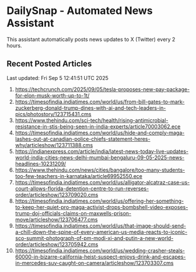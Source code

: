 # DailySnap - Automated News Assistant

This assistant automatically posts news updates to X (Twitter) every 2 hours.

## Recent Posted Articles

Last updated: Fri Sep  5 12:41:51 UTC 2025

1. https://techcrunch.com/2025/09/05/tesla-proposes-new-pay-package-for-elon-musk-worth-up-to-1t/
2. https://timesofindia.indiatimes.com/world/us/from-bill-gates-to-mark-zuckerberg-donald-trump-dines-with-ai-and-tech-leaders-in-pics/photostory/123715431.cms
3. https://www.thehindu.com/sci-tech/health/rising-antimicrobial-resistance-in-stis-being-seen-in-india-experts/article70003062.ece
4. https://timesofindia.indiatimes.com/world/us/hide-and-comply-maga-lashes-out-at-canadian-police-chiefs-statement-heres-why/articleshow/123711388.cms
5. https://indianexpress.com/article/india/latest-news-today-live-updates-world-india-cities-news-delhi-mumbai-bengaluru-09-05-2025-news-headlines-10231209/
6. https://www.thehindu.com/news/cities/bangalore/too-many-students-too-few-teachers-in-karnataka/article69952550.ece
7. https://timesofindia.indiatimes.com/world/us/alligator-alcatraz-case-us-court-allows-florida-detention-centre-to-run-reverses-order/articleshow/123709020.cms
8. https://timesofindia.indiatimes.com/world/us/offering-her-something-to-keep-her-quiet-pro-maga-activist-drops-bombshell-video-exposes-trump-doj-officials-claims-on-maxwells-prison-move/articleshow/123706477.cms
9. https://timesofindia.indiatimes.com/world/us/that-image-should-send-a-chill-down-the-spine-of-every-american-us-media-reacts-to-iconic-sco-summit-photograph-of-pm-modi-xi-and-putin-a-new-world-order/articleshow/123705942.cms
10. https://timesofindia.indiatimes.com/world/us/wedding-crasher-steals-60000-in-bizarre-california-heist-suspect-enjoys-drink-and-escapes-in-mercedes-suv-caught-on-camera/articleshow/123703307.cms
